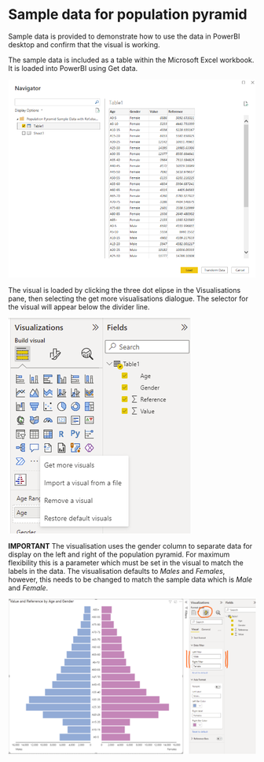 # Sample data for population pyramid

Sample data is provided to demonstrate how to use the data in PowerBI desktop and
confirm that the visual is working.

The sample data is included as a table within the Microsoft Excel workbook.
It is loaded into PowerBI using Get data.

![Get data dialogue](PowerBI_get_data.png)

The visual is loaded by clicking the three dot elipse in the Visualisations pane,
then selecting the get more visualisations dialogue. The selector for the visual
will appear below the divider line.

![Get more visuals dialogue](PowerBI_get_more_visuals.png)

**IMPORTANT** The visualisation uses the gender column to separate data for display
on the left and right of the population pyramid. For maximum flexibility this is a
parameter which must be set in the visual to match the labels in the data. The
visualisation defaults to *Males* and *Females*, however, this needs to be changed
to match the sample data which is *Male* and *Female*.

![Sample data shown with parameters](PowerBI_screenshot.png)
